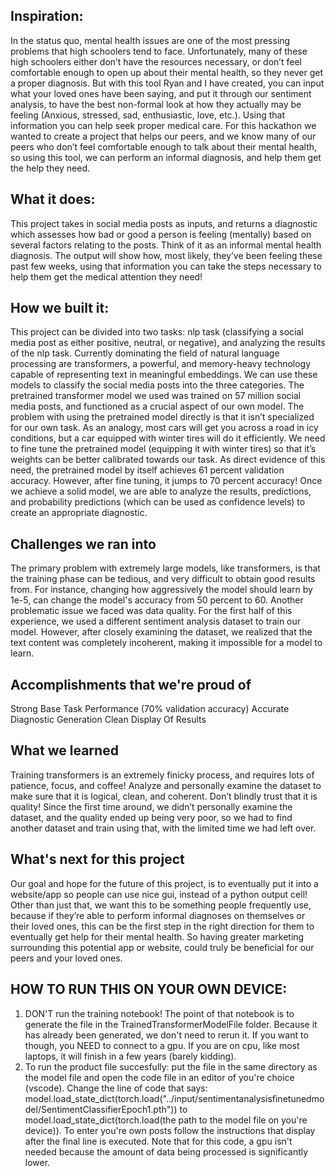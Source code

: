 ## Inspiration: 

In the status quo, mental health issues are one of the most pressing problems that high schoolers tend to face. Unfortunately, many of these high schoolers either don’t have the resources necessary, or don’t feel comfortable enough to open up about their mental health, so they never get a proper diagnosis. But with this tool Ryan and I have created, you can input what your loved ones have been saying, and put it through our sentiment analysis, to have the best non-formal look at how they actually may be feeling (Anxious, stressed, sad, enthusiastic, love, etc.). Using that information you can help seek proper medical care. For this hackathon we wanted to create a project that helps our peers, and we know many of our peers who don’t feel comfortable enough to talk about their mental health, so using this tool, we can perform an informal diagnosis, and help them get the help they need.

## What it does: 
This project takes in social media posts as inputs, and returns a diagnostic which assesses how bad or good a person is feeling (mentally) based on several factors relating to the posts. Think of it as an informal mental health diagnosis. The output will show how, most likely, they’ve been feeling these past few weeks, using that information you can take the steps necessary to help them get the medical attention they need!

## How we built it: 
This project can be divided into two tasks: nlp task (classifying a social media post as either positive, neutral, or negative), and analyzing the results of the nlp task. Currently dominating the field of natural language processing are transformers, a powerful, and memory-heavy technology capable of representing text in meaningful embeddings. We can use these models to classify the social media posts into the three categories. The pretrained transformer model we used was trained on 57 million social media posts, and functioned as a crucial aspect of our own model. The problem with using the pretrained model directly is that it isn’t specialized for our own task. As an analogy, most cars will get you across a road in icy conditions, but a car equipped with winter tires will do it efficiently. We need to fine tune the pretrained model (equipping it with winter tires) so that it’s weights can be better calibrated towards our task. As direct evidence of this need, the pretrained model by itself achieves 61 percent validation accuracy. However, after fine tuning, it jumps to 70 percent accuracy! Once we achieve a solid model, we are able to analyze the results, predictions, and probability predictions (which can be used as confidence levels) to create an appropriate diagnostic. 


## Challenges we ran into
The primary problem with extremely large models, like transformers, is that the training phase can be tedious, and very difficult to obtain good results from. For instance, changing how aggressively the model should learn by 1e-5, can change the model's accuracy from 50 percent to 60.
Another problematic issue we faced was data quality. For the first half of this experience, we used a different sentiment analysis dataset to train our model.  However, after closely examining the dataset, we realized that the text content was completely incoherent, making it impossible for a model to learn. 

## Accomplishments that we're proud of
Strong Base Task Performance (70% validation accuracy)
Accurate Diagnostic Generation 
Clean Display Of Results
## What we learned
Training transformers is an extremely finicky process, and requires lots of patience, focus, and coffee! Analyze and personally examine the dataset to make sure that it is logical, clean, and coherent. Don’t blindly trust that it is quality! Since the first time around, we didn’t personally examine the dataset, and the quality ended up being very poor, so we had to find another dataset and train using that, with the limited time we had left over.
## What's next for this project
Our goal and hope for the future of this project, is to eventually put it into a website/app so people can use nice gui, instead of a python output cell! Other than just that, we want this to be something people frequently use, because if they’re able to perform informal diagnoses on themselves or their loved ones, this can be the first step in the right direction for them to eventually get help for their mental health. So having greater marketing surrounding this potential app or website, could truly be beneficial for our peers and your loved ones.


## HOW TO RUN THIS ON YOUR OWN DEVICE:
1. DON'T run the training notebook! The point of that notebook is to generate the file in the TrainedTransformerModelFile folder. Because it has already been generated, we don't need to rerun it. If you want to though, you NEED to connect to a gpu. If you are on cpu, like most laptops, it will finish in a few years (barely kidding). 
2. To run the product file succesfully: put the file in the same directory as the model file and open the code file in an editor of you're choice (vscode). Change the line of code that says: model.load_state_dict(torch.load("../input/sentimentanalysisfinetunedmodel/SentimentClassifierEpoch1.pth")) to model.load_state_dict(torch.load(the path to the model file on you're device)). To enter you're own posts follow the instructions that display after the final line is executed. Note that for this code, a gpu isn't needed because the amount of data being processed is significantly lower. 
